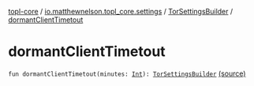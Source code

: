 [topl-core](../../index.md) / [io.matthewnelson.topl_core.settings](../index.md) / [TorSettingsBuilder](index.md) / [dormantClientTimetout](./dormant-client-timetout.md)

# dormantClientTimetout

`fun dormantClientTimetout(minutes: `[`Int`](https://kotlinlang.org/api/latest/jvm/stdlib/kotlin/-int/index.html)`): `[`TorSettingsBuilder`](index.md) [(source)](https://github.com/05nelsonm/TorOnionProxyLibrary-Android/blob/master/topl-core/src/main/java/io/matthewnelson/topl_core/settings/TorSettingsBuilder.kt#L321)